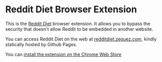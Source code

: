 # Reddit Diet Browser Extension

This is the [Reddit Diet](https://github.com/Zequez/reddit-diet) browser extension.
It allows you to bypass the security that doesn't allow Reddit to be embedded
in another website.

You can access Reddit Diet on the web at [redditdiet.zequez.com](https://redditdiet.zequez.com/),
kindly statically hosted by Github Pages.

You can [install the extension on the Chrome Web Store](https://chrome.google.com/webstore/detail/daknhmbmnikajlilbdcecibhcnkpbgoc/publish-accepted)

